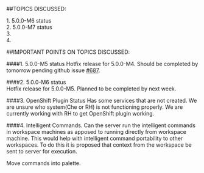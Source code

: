 ##TOPICS DISCUSSED:

​1. 5.0.0-M6 status  
2. 5.0.0-M7 status  
3.   
4.  


##IMPORTANT POINTS ON TOPICS DISCUSSED:

####​1. 5.0.0-M5 status 
Hotfix release for 5.0.0-M4. Should be completed by tomorrow pending github issue [#687](https://github.com/codenvy/codenvy/issues/687).

####2. 5.0.0-M6 status  
Hotfix release for 5.0.0-M5. Planned to be completed by next week.

####3. OpenShift Plugin Status
Has some services that are not created. We are unsure who system(Che or RH) is not functioning properly. We are currently working with RH to get OpenShift plugin working. 

####4. Intelligent Commands.
Can the server run the intelligent commands in workspace machines as apposed to running directly from workspace machine. This would help with intelligent command portability to other workspaces. To do this it is proposed that context from the workspace be sent to server for execution.

Move commands into palette.